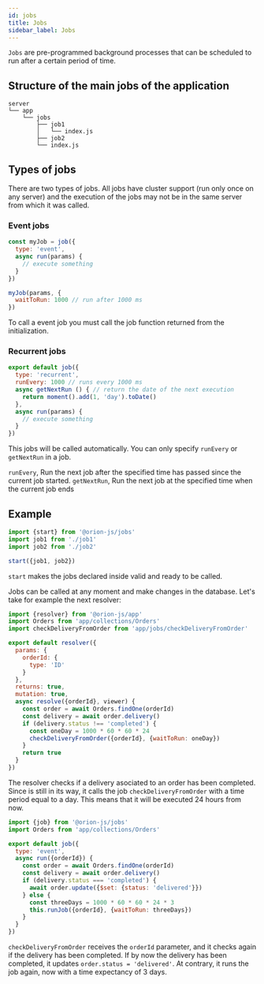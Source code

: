 ```yaml
---
id: jobs
title: Jobs
sidebar_label: Jobs
---
```


`Jobs` are pre-programmed background processes that can be scheduled to run after a certain period of time.

## Structure of the main jobs of the application

```
server
└── app
    └── jobs
        ├── job1
        │   └── index.js
        ├── job2
        └── index.js
```

## Types of jobs

There are two types of jobs. All jobs have cluster support (run only once on any server) and the execution of the jobs may not be in the same server from which it was called.

### Event jobs

```js
const myJob = job({
  type: 'event',
  async run(params) {
    // execute something
  }
})

myJob(params, {
  waitToRun: 1000 // run after 1000 ms
})
```

To call a event job you must call the job function returned from the initialization.

### Recurrent jobs

```js
export default job({
  type: 'recurrent',
  runEvery: 1000 // runs every 1000 ms
  async getNextRun () { // return the date of the next execution
    return moment().add(1, 'day').toDate()
  },
  async run(params) {
    // execute something
  }
})
```

This jobs will be called automatically. You can only specify `runEvery` or `getNextRun` in a job.

`runEvery`, Run the next job after the specified time has passed since the current job started.
`getNextRun`, Run the next job at the specified time when the current job ends

## Example

```js
import {start} from '@orion-js/jobs'
import job1 from './job1'
import job2 from './job2'

start({job1, job2})
```

`start` makes the jobs declared inside valid and ready to be called.

Jobs can be called at any moment and make changes in the database. Let's take for example the next resolver:

```js
import {resolver} from '@orion-js/app'
import Orders from 'app/collections/Orders'
import checkDeliveryFromOrder from 'app/jobs/checkDeliveryFromOrder'

export default resolver({
  params: {
    orderId: {
      type: 'ID'
    }
  },
  returns: true,
  mutation: true,
  async resolve({orderId}, viewer) {
    const order = await Orders.findOne(orderId)
    const delivery = await order.delivery()
    if (delivery.status !== 'completed') {
      const oneDay = 1000 * 60 * 60 * 24
      checkDeliveryFromOrder({orderId}, {waitToRun: oneDay})
    }
    return true
  }
})
```

The resolver checks if a delivery asociated to an order has been completed. Since is still in its way, it calls the job `checkDeliveryFromOrder` with a time period equal to a day. This means that it will be executed 24 hours from now.

```js
import {job} from '@orion-js/jobs'
import Orders from 'app/collections/Orders'

export default job({
  type: 'event',
  async run({orderId}) {
    const order = await Orders.findOne(orderId)
    const delivery = await order.delivery()
    if (delivery.status === 'completed') {
      await order.update({$set: {status: 'delivered'}})
    } else {
      const threeDays = 1000 * 60 * 60 * 24 * 3
      this.runJob({orderId}, {waitToRun: threeDays})
    }
  }
})
```

`checkDeliveryFromOrder` receives the `orderId` parameter, and it checks again if the delivery has been completed. If by now the delivery has been completed, it updates `order.status = 'delivered'`. At contrary, it runs the job again, now with a time expectancy of 3 days.
